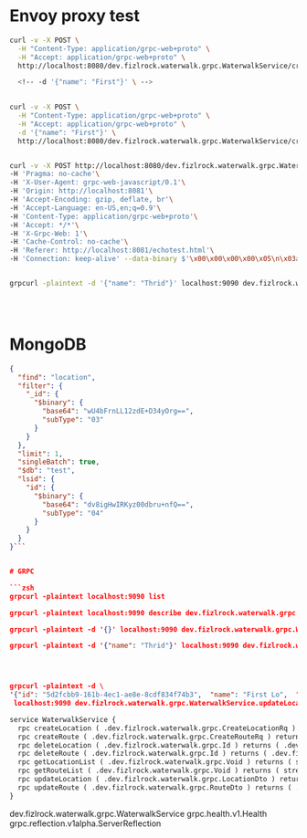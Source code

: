 



# Envoy proxy test



```zsh
curl -v -X POST \
  -H "Content-Type: application/grpc-web+proto" \
  -H "Accept: application/grpc-web+proto" \
  http://localhost:8080/dev.fizlrock.waterwalk.grpc.WaterwalkService/createLocation

  <!-- -d '{"name": "First"}' \ -->

  
curl -v -X POST \
  -H "Content-Type: application/grpc-web+proto" \
  -H "Accept: application/grpc-web+proto" \
  -d '{"name": "First"}' \
  http://localhost:8080/dev.fizlrock.waterwalk.grpc.WaterwalkService/createLocation


curl -v -X POST http://localhost:8080/dev.fizlrock.waterwalk.grpc.WaterwalkService/createLocation\
-H 'Pragma: no-cache'\
-H 'X-User-Agent: grpc-web-javascript/0.1'\
-H 'Origin: http://localhost:8081'\
-H 'Accept-Encoding: gzip, deflate, br'\
-H 'Accept-Language: en-US,en;q=0.9'\
-H 'Content-Type: application/grpc-web+proto'\
-H 'Accept: */*'\
-H 'X-Grpc-Web: 1'\
-H 'Cache-Control: no-cache'\
-H 'Referer: http://localhost:8081/echotest.html'\
-H 'Connection: keep-alive' --data-binary $'\x00\x00\x00\x00\x05\n\x03abc' --compressed


grpcurl -plaintext -d '{"name": "Thrid"}' localhost:9090 dev.fizlrock.waterwalk.grpc.WaterwalkService.createLocation


  

```


# MongoDB

```json
{
  "find": "location",
  "filter": {
    "_id": {
      "$binary": {
        "base64": "wU4bFrnLL12zdE+D34yOrg==",
        "subType": "03"
      }
    }
  },
  "limit": 1,
  "singleBatch": true,
  "$db": "test",
  "lsid": {
    "id": {
      "$binary": {
        "base64": "dv8igHwIRKyz00dbru+nfQ==",
        "subType": "04"
      }
    }
  }
}```


# GRPC

```zsh
grpcurl -plaintext localhost:9090 list

grpcurl -plaintext localhost:9090 describe dev.fizlrock.waterwalk.grpc.WaterwalkService

grpcurl -plaintext -d '{}' localhost:9090 dev.fizlrock.waterwalk.grpc.WaterwalkService.getLocationList

grpcurl -plaintext -d '{"name": "Thrid"}' localhost:9090 dev.fizlrock.waterwalk.grpc.WaterwalkService.createLocation




grpcurl -plaintext -d \
'{"id": "5d2fcbb9-161b-4ec1-ae8e-8cdf834f74b3",  "name": "First Lo",  "description": "esse"}'\
 localhost:9090 dev.fizlrock.waterwalk.grpc.WaterwalkService.updateLocation

```

```proto
service WaterwalkService {
  rpc createLocation ( .dev.fizlrock.waterwalk.grpc.CreateLocationRq ) returns ( .dev.fizlrock.waterwalk.grpc.Void );
  rpc createRoute ( .dev.fizlrock.waterwalk.grpc.CreateRouteRq ) returns ( .dev.fizlrock.waterwalk.grpc.Void );
  rpc deleteLocation ( .dev.fizlrock.waterwalk.grpc.Id ) returns ( .dev.fizlrock.waterwalk.grpc.Void );
  rpc deleteRoute ( .dev.fizlrock.waterwalk.grpc.Id ) returns ( .dev.fizlrock.waterwalk.grpc.Void );
  rpc getLocationList ( .dev.fizlrock.waterwalk.grpc.Void ) returns ( stream .dev.fizlrock.waterwalk.grpc.LocationDto );
  rpc getRouteList ( .dev.fizlrock.waterwalk.grpc.Void ) returns ( stream .dev.fizlrock.waterwalk.grpc.RouteDto );
  rpc updateLocation ( .dev.fizlrock.waterwalk.grpc.LocationDto ) returns ( .dev.fizlrock.waterwalk.grpc.Void );
  rpc updateRoute ( .dev.fizlrock.waterwalk.grpc.RouteDto ) returns ( .dev.fizlrock.waterwalk.grpc.Void );
}
```

dev.fizlrock.waterwalk.grpc.WaterwalkService
grpc.health.v1.Health
grpc.reflection.v1alpha.ServerReflection



